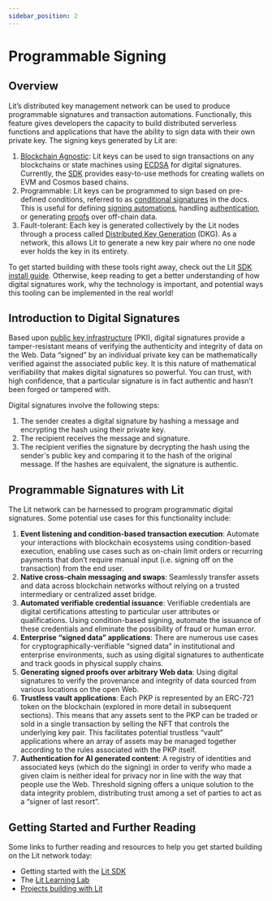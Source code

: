 ```yaml
---
sidebar_position: 2
---
```


# Programmable Signing

## Overview

Lit’s distributed key management network can be used to produce programmable signatures and transaction automations. Functionally, this feature gives developers the capacity to build distributed serverless functions and applications that have the ability to sign data with their own private key. The signing keys generated by Lit are:

1. [Blockchain Agnostic](../resources/supported-chains#programmable-key-pairs): Lit keys can be used to sign transactions on any blockchains or state machines using [ECDSA](https://blog.cloudflare.com/ecdsa-the-digital-signature-algorithm-of-a-better-internet/) for digital signatures. Currently, the [SDK](https://github.com/LIT-Protocol/js-sdk/tree/master/packages/pkp-client) provides easy-to-use methods for creating wallets on EVM and Cosmos based chains.
2. Programmable: Lit keys can be programmed to sign based on pre-defined conditions, referred to as [conditional signatures](../sdk/serverless-signing/conditional-signing.md) in the docs. This is useful for defining [signing automations](https://spark.litprotocol.com/automated-portfolio-rebalancing-uniswap/), handling [authentication](../sdk/wallets/auth-methods), or generating [proofs](https://spark.litprotocol.com/authenticity-matters/) over off-chain data.
3. Fault-tolerant: Each key is generated collectively by the Lit nodes through a process called [Distributed Key Generation](https://en.wikipedia.org/wiki/Distributed_key_generation) (DKG). As a network, this allows Lit to generate a new key pair where no one node ever holds the key in its entirety.

To get started building with these tools right away, check out the Lit [SDK install guide](../sdk/installation). Otherwise, keep reading to get a better understanding of how digital signatures work, why the technology is important, and potential ways this tooling can be implemented in the real world!

## Introduction to Digital Signatures

Based upon [public key infrastructure](https://en.wikipedia.org/wiki/Public_key_infrastructure) (PKI), digital signatures provide a tamper-resistant means of verifying the authenticity and integrity of data on the Web. Data “signed” by an individual private key can be mathematically verified against the associated public key. It is this nature of mathematical verifiability that makes digital signatures so powerful. You can trust, with high confidence, that a particular signature is in fact authentic and hasn’t been forged or tampered with.

Digital signatures involve the following steps:

1. The sender creates a digital signature by hashing a message and encrypting the hash using their private key.
2. The recipient receives the message and signature.
3. The recipient verifies the signature by decrypting the hash using the sender's public key and comparing it to the hash of the original message. If the hashes are equivalent, the signature is authentic.

## Programmable Signatures with Lit

The Lit network can be harnessed to program programmatic digital signatures. Some potential use cases for this functionality include:

1. **Event listening and condition-based transaction execution**: Automate your interactions with blockchain ecosystems using condition-based execution, enabling use cases such as on-chain limit orders or recurring payments that don’t require manual input (i.e. signing off on the transaction) from the end user.
2. **Native cross-chain messaging and swaps**: Seamlessly transfer assets and data across blockchain networks without relying on a trusted intermediary or centralized asset bridge.
3. **Automated verifiable credential issuance**: Verifiable credentials are digital certifications attesting to particular user attributes or qualifications. Using condition-based signing, automate the issuance of these credentials and eliminate the possibility of fraud or human error.
4. **Enterprise “signed data” applications**: There are numerous use cases for cryptographically-verifiable “signed data” in institutional and enterprise environments, such as using digital signatures to authenticate and track goods in physical supply chains.
5. **Generating signed proofs over arbitrary Web data**: Using digital signatures to verify the provenance and integrity of data sourced from various locations on the open Web.
6. **Trustless vault applications**: Each PKP is represented by an ERC-721 token on the blockchain (explored in more detail in subsequent sections). This means that any assets sent to the PKP can be traded or sold in a single transaction by selling the NFT that controls the underlying key pair. This facilitates potential trustless “vault” applications where an array of assets may be managed together according to the rules associated with the PKP itself.
7. **Authentication for AI generated content**: A registry of identities and associated keys (which do the signing) in order to verify who made a given claim is neither ideal for privacy nor in line with the way that people use the Web. Threshold signing offers a unique solution to the data integrity problem, distributing trust among a set of parties to act as a “signer of last resort”.

## Getting Started and Further Reading

Some links to further reading and resources to help you get started building on the Lit network today:

- Getting started with the [Lit SDK](../sdk/installation)
- The [Lit Learning Lab](/learningLab/intro-to-lit/prog-signing)
- [Projects building with Lit](https://github.com/LIT-Protocol/awesome/tree/main#projects-and-integrations)
